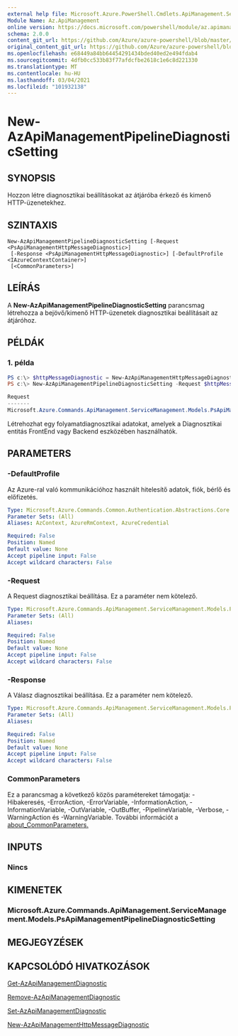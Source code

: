 ```yaml
---
external help file: Microsoft.Azure.PowerShell.Cmdlets.ApiManagement.ServiceManagement.dll-Help.xml
Module Name: Az.ApiManagement
online version: https://docs.microsoft.com/powershell/module/az.apimanagement/new-azapimanagementpipelinediagnosticsetting
schema: 2.0.0
content_git_url: https://github.com/Azure/azure-powershell/blob/master/src/ApiManagement/ApiManagement/help/New-AzApiManagementPipelineDiagnosticSetting.md
original_content_git_url: https://github.com/Azure/azure-powershell/blob/master/src/ApiManagement/ApiManagement/help/New-AzApiManagementPipelineDiagnosticSetting.md
ms.openlocfilehash: e68449a84bb64454291434bded40ed2e494fdab4
ms.sourcegitcommit: 4dfb0cc533b83f77afdcfbe2618c1e6c8d221330
ms.translationtype: MT
ms.contentlocale: hu-HU
ms.lasthandoff: 03/04/2021
ms.locfileid: "101932138"
---
```

# New-AzApiManagementPipelineDiagnosticSetting

## SYNOPSIS
Hozzon létre diagnosztikai beállításokat az átjáróba érkező és kimenő HTTP-üzenetekhez.

## SZINTAXIS

```
New-AzApiManagementPipelineDiagnosticSetting [-Request <PsApiManagementHttpMessageDiagnostic>]
 [-Response <PsApiManagementHttpMessageDiagnostic>] [-DefaultProfile <IAzureContextContainer>]
 [<CommonParameters>]
```

## LEÍRÁS
A **New-AzApiManagementPipelineDiagnosticSetting** parancsmag létrehozza a bejövő/kimenő HTTP-üzenetek diagnosztikai beállításait az átjáróhoz.

## PÉLDÁK

### 1. példa
```powershell
PS c:\> $httpMessageDiagnostic = New-AzApiManagementHttpMessageDiagnostic -Headers 'Content-Type', 'UserAgent' -BodyBytes 100
PS c:\> New-AzApiManagementPipelineDiagnosticSetting -Request $httpMessageDiagnostic -Response $httpMessageDiagnostic

Request                                                                                              Response
-------                                                                                              --------
Microsoft.Azure.Commands.ApiManagement.ServiceManagement.Models.PsApiManagementHttpMessageDiagnostic Microsoft.Azure.Commands.ApiManagement.ServiceManagement.Models.PsApiManagementHttpMessageDiagnostic
```

Létrehozhat egy folyamatdiagnosztikai adatokat, amelyek a Diagnosztikai entitás FrontEnd vagy Backend eszközében használhatók.

## PARAMETERS

### -DefaultProfile
Az Azure-ral való kommunikációhoz használt hitelesítő adatok, fiók, bérlő és előfizetés.

```yaml
Type: Microsoft.Azure.Commands.Common.Authentication.Abstractions.Core.IAzureContextContainer
Parameter Sets: (All)
Aliases: AzContext, AzureRmContext, AzureCredential

Required: False
Position: Named
Default value: None
Accept pipeline input: False
Accept wildcard characters: False
```

### -Request
A Request diagnosztikai beállítása.
Ez a paraméter nem kötelező.

```yaml
Type: Microsoft.Azure.Commands.ApiManagement.ServiceManagement.Models.PsApiManagementHttpMessageDiagnostic
Parameter Sets: (All)
Aliases:

Required: False
Position: Named
Default value: None
Accept pipeline input: False
Accept wildcard characters: False
```

### -Response
A Válasz diagnosztikai beállítása.
Ez a paraméter nem kötelező.

```yaml
Type: Microsoft.Azure.Commands.ApiManagement.ServiceManagement.Models.PsApiManagementHttpMessageDiagnostic
Parameter Sets: (All)
Aliases:

Required: False
Position: Named
Default value: None
Accept pipeline input: False
Accept wildcard characters: False
```

### CommonParameters
Ez a parancsmag a következő közös paramétereket támogatja: -Hibakeresés, -ErrorAction, -ErrorVariable, -InformationAction, -InformationVariable, -OutVariable, -OutBuffer, -PipelineVariable, -Verbose, -WarningAction és -WarningVariable. További információt a [about_CommonParameters.](http://go.microsoft.com/fwlink/?LinkID=113216)

## INPUTS

### Nincs

## KIMENETEK

### Microsoft.Azure.Commands.ApiManagement.ServiceManagement.Models.PsApiManagementPipelineDiagnosticSetting

## MEGJEGYZÉSEK

## KAPCSOLÓDÓ HIVATKOZÁSOK

[Get-AzApiManagementDiagnostic](./Get-AzApiManagementDiagnostic.md)

[Remove-AzApiManagementDiagnostic](./Remove-AzApiManagementDiagnostic.md)

[Set-AzApiManagementDiagnostic](./Set-AzApiManagementDiagnostic.md)

[New-AzApiManagementHttpMessageDiagnostic](./New-AzApiManagementHttpMessageDiagnostic.md)


